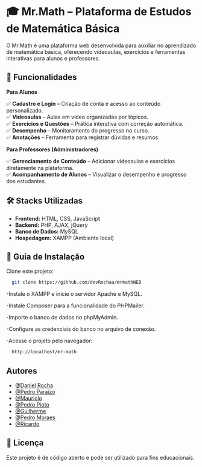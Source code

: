 
# 🎓 Mr.Math – Plataforma de Estudos de Matemática Básica

O Mr.Math é uma plataforma web desenvolvida para auxiliar no aprendizado de matemática básica, oferecendo videoaulas, exercícios e ferramentas interativas para alunos e professores.

## 📌 Funcionalidades

**Para Alunos** 

✅ **Cadastro e Login** – Criação de conta e acesso ao conteúdo personalizado.           
✅ **Videoaulas** – Aulas em vídeo organizadas por tópicos.    
✅ **Exercícios e Questões** – Prática interativa com correção automática.        
✅ **Desempenho** – Monitoramento do progresso no curso.   
✅ **Anotações** – Ferramenta para registrar dúvidas e resumos.

**Para Professores (Administradores)** 

✅ **Gerenciamento de Conteúdo** – Adicionar videoaulas e exercícios diretamente na plataforma.  
✅ **Acompanhamento de Alunos** – Visualizar o desempenho e progresso dos estudantes.  
## 🛠 Stacks Utilizadas

- **Frontend:** HTML, CSS, JavaScript
- **Backend:** PHP, AJAX, jQuery
- **Banco de Dados:** MySQL
- **Hospedagem:** XAMPP (Ambiente local)


## 📂 Guia de Instalação

Clone este projeto:

```bash
  git clone https://github.com/devRochaa/mrmathWEB
```
-Instale o XAMPP e inicie o servidor Apache e MySQL.

-Instale Composer para a funcionalidade do PHPMailer.

-Importe o banco de dados no phpMyAdmin. 

-Configure as credenciais do banco no arquivo de conexão.

-Acesse o projeto pelo navegador:

```bash
  http://localhost/mr-math
```




## Autores

- [@Daniel Rocha](https://www.github.com/devRochaa)
- [@Pedro Paraizo](https://www.github.com/ParadiseHub)
- [@Mauricio](https://www.github.com/MauricioPDSJ)
- [@Pedro Pioto](https://www.github.com/PedroHPZanutto)
- [@Guilherme](https://www.github.com/Guilherme-RR)
- [@Pedro Moraes](https://www.github.com/PedroMoraesAmarins)
- [@Ricardo](https://www.github.com/akaricardinho)

## 📄 Licença


Este projeto é de código aberto e pode ser utilizado para fins educacionais.

